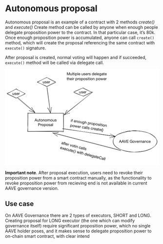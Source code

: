 # Autonomous proposal
Autonomous proposal is an example of a contract with 2 methods
_create()_ and  _execute()_
Create method can be called by anyone when enough people delegate proposition power to the contract. In that particular case, it’s 80k. Once enough proposition power is accumulated, anyone can call `create()` method, which will create the proposal referencing the same contract with `execute()` signature.

After proposal is created, normal voting will happen and if succeeded, `execute()` method will be called via delegate call.

![Autonomous proposal scheme](./images/scheme.png)

**Important note**. After proposal execution, users need to revoke their proposition power from a smart contract manually, as the functionality to revoke proposition power from recieving end is not available in current AAVE governance version. 

## Use case
On AAVE Governance there are 2 types of executors, SHORT and LONG. 
Creating proposal for LONG executor (the one which can modify governance itself) require significant proposition power, which no single AAVE holder poses, and it makes sense to delegate proposition power to on-chain smart contract, with clear intend